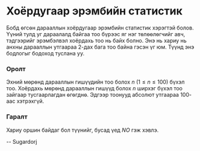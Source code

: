 Хоёрдугаар эрэмбийн статистик
=============================
Бобд ѳгсѳн дарааллын хоёрдугаар эрэмбийн статистик хэрэгтэй болов. Үүний тулд уг
дараалалд байгаа тоо бүрээс яг нэг тѳлѳѳлѳгчийг авч, тэдгээрийг эрэмбэлвэл
хоёрдахь тоо нь байх болно. Энэ нь хариу нь анхны дарааллын утгаараа 2-дах бага
тоо байна гэсэн үг юм. Түүнд энэ бодлогыг бодоход туслана уу.


### Оролт
Эхний мѳрѳнд дарааллын гишүүдийн тоо болох $n$ ($1 ≤ n ≤ 100$) бүхэл тоо.
Хоёрдахь мѳрѳнд дарааллын гишүүд болох $n$ ширхэг бүхэл тоо зайгаар
тусгаарлагдан ѳгѳгднѳ. Эдгээр тоонууд абсолют утгаараа $100$-аас хэтрэхгүй.


### Гаралт
Хариу оршин байдаг бол түүнийг, бусад үед $NO$ гэж хэвлэ.

-- Sugardorj
